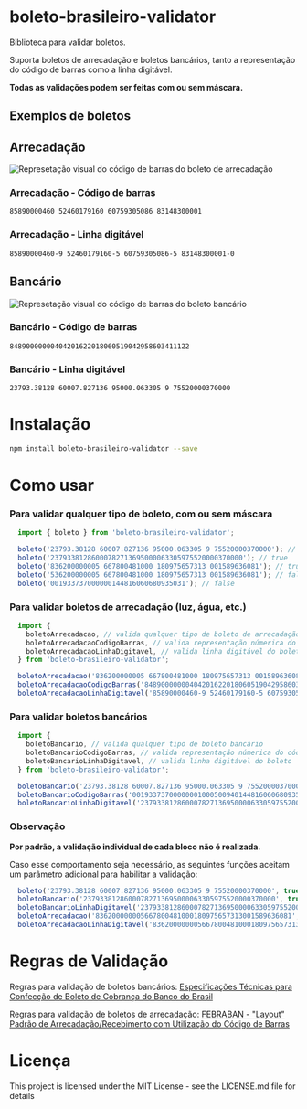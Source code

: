 # boleto-brasileiro-validator
  Biblioteca para validar boletos.

  Suporta boletos de arrecadação e boletos bancários, tanto a representação do código de barras como a linha digitável.

  **Todas as validações podem ser feitas com ou sem máscara.**

  ## Exemplos de boletos

  ## Arrecadação
  ![Represetação visual do código de barras do boleto de arrecadação](https://i.imgur.com/AQmEn0S.png)
  ### Arrecadação - Código de barras
    85890000460 52460179160 60759305086 83148300001
  ### Arrecadação - Linha digitável
    85890000460-9 52460179160-5 60759305086-5 83148300001-0

  ## Bancário
  ![Represetação visual do código de barras do boleto bancário](https://i.imgur.com/FfCdC1Y.png)
  ### Bancário - Código de barras
    84890000000404201622018060519042958603411122
  ### Bancário - Linha digitável
    23793.38128 60007.827136 95000.063305 9 75520000370000

# Instalação
  ```sh
  npm install boleto-brasileiro-validator --save
  ```

# Como usar
  ### **Para validar qualquer tipo de boleto, com ou sem máscara**
```js
  import { boleto } from 'boleto-brasileiro-validator';

  boleto('23793.38128 60007.827136 95000.063305 9 75520000370000'); // true
  boleto('23793381286000782713695000063305975520000370000'); // true
  boleto('836200000005 667800481000 180975657313 001589636081'); // true
  boleto('536200000005 667800481000 180975657313 001589636081'); // false
  boleto('001933737000000144816060680935031'); // false
```
  ### **Para validar boletos de arrecadação (luz, água, etc.)**

```js
  import {
    boletoArrecadacao, // valida qualquer tipo de boleto de arrecadação
    boletoArrecadacaoCodigoBarras, // valida representação númerica do código de barras
    boletoArrecadacaoLinhaDigitavel, // valida linha digitável do boleto
  } from 'boleto-brasileiro-validator';

  boletoArrecadacao('836200000005 667800481000 180975657313 001589636081'); // true
  boletoArrecadacaoCodigoBarras('84890000000404201622018060519042958603411122'); // true
  boletoArrecadacaoLinhaDigitavel('85890000460-9 52460179160-5 60759305086-5 83148300001-0'); // true
```

  ### **Para validar boletos bancários**
```js
  import {
    boletoBancario, // valida qualquer tipo de boleto bancário
    boletoBancarioCodigoBarras, // valida representação númerica do código de barras
    boletoBancarioLinhaDigitavel, // valida linha digitável do boleto
  } from 'boleto-brasileiro-validator';

  boletoBancario('23793.38128 60007.827136 95000.063305 9 75520000370000'); // true
  boletoBancarioCodigoBarras('00193373700000001000500940144816060680935031'); // true
  boletoBancarioLinhaDigitavel('23793381286000782713695000063305975520000370000'); // true

```
### **Observação**
  **Por padrão, a validação individual de cada bloco não é realizada.**

  Caso esse comportamento seja necessário, as seguintes funções aceitam um parâmetro adicional para habilitar a validação:
```js
  boleto('23793.38128 60007.827136 95000.063305 9 75520000370000', true);
  boletoBancario('23793381286000782713695000063305975520000370000', true);
  boletoBancarioLinhaDigitavel('23793381286000782713695000063305975520000370000', true);
  boletoArrecadacao('836200000005667800481000180975657313001589636081', true);
  boletoArrecadacaoLinhaDigitavel('836200000005667800481000180975657313001589636081', true);
```

# Regras de Validação
  Regras para validação de boletos bancários: [Especificações Técnicas
para Confecção de Boleto de Cobrança
do Banco do Brasil](http://www.bb.com.br/docs/pub/emp/empl/dwn/Doc5175Bloqueto.pdf)

  Regras para validação de boletos de arrecadação: [FEBRABAN - "Layout" Padrão de Arrecadação/Recebimento
com Utilização do Código de Barras](https://cmsportal.febraban.org.br/Arquivos/documentos/PDF/Layout%20-%20C%C3%B3digo%20de%20Barras%20ATUALIZADO.pdf)

# Licença
  This project is licensed under the MIT License - see the LICENSE.md file for details
